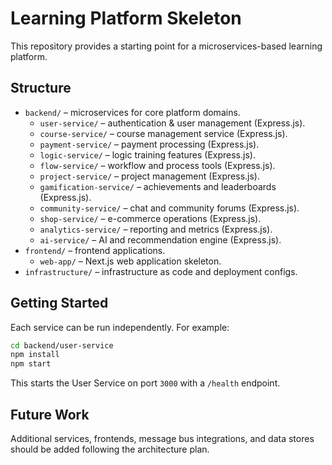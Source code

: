 # Learning Platform Skeleton

This repository provides a starting point for a microservices-based learning platform.

## Structure

- `backend/` – microservices for core platform domains.
  - `user-service/` – authentication & user management (Express.js).
  - `course-service/` – course management service (Express.js).
  - `payment-service/` – payment processing (Express.js).
  - `logic-service/` – logic training features (Express.js).
  - `flow-service/` – workflow and process tools (Express.js).
  - `project-service/` – project management (Express.js).
  - `gamification-service/` – achievements and leaderboards (Express.js).
  - `community-service/` – chat and community forums (Express.js).
  - `shop-service/` – e-commerce operations (Express.js).
  - `analytics-service/` – reporting and metrics (Express.js).
  - `ai-service/` – AI and recommendation engine (Express.js).
- `frontend/` – frontend applications.
  - `web-app/` – Next.js web application skeleton.
- `infrastructure/` – infrastructure as code and deployment configs.

## Getting Started

Each service can be run independently. For example:

```bash
cd backend/user-service
npm install
npm start
```

This starts the User Service on port `3000` with a `/health` endpoint.

## Future Work

Additional services, frontends, message bus integrations, and data stores should be added following the architecture plan.
